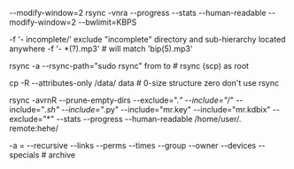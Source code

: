 --modify-window=2
rsync -vnra --progress --stats --human-readable --modify-window=2 
--bwlimit=KBPS

-f '- incomplete/' exclude "incomplete" directory and sub-hierarchy located anywhere
-f '- *(?).mp3' # will match 'bip(5).mp3'

rsync -a --rsync-path="sudo rsync" from to # rsync (scp) as root

cp -R --attributes-only /data/ data # 0-size structure zero don't use rsync

rsync -avrnR --prune-empty-dirs --exclude=".*" --include="*/" --include="*.sh" --include="*.py" --include="mr.key" --include="mr.kdbix" --exclude="*" --stats --progress --human-readable /home/user/. remote:hehe/


-a = --recursive --links --perms --times --group --owner --devices --specials # archive
